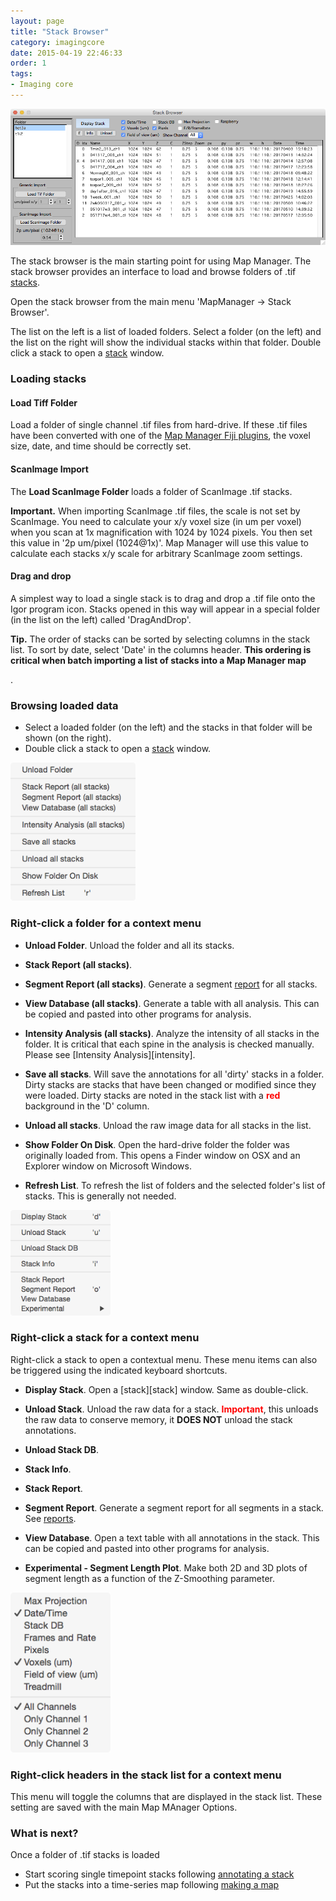 ```yaml
---
layout: page
title: "Stack Browser"
category: imagingcore
date: 2015-04-19 22:46:33
order: 1
tags:
- Imaging core
---
```


<IMG class="img-float-left" SRC="images/mm3/stack-browser.png" WIDTH="800">

<div class="print-page-break"></div>

 
The stack browser is the main starting point for using Map Manager. The stack browser provides an interface to load and browse folders of .tif [stacks][3].

Open the stack browser from the main menu 'MapManager &rarr; Stack Browser'.

The list on the left is a list of loaded folders. Select a folder (on the left) and the list on the right will show the individual stacks within that folder. Double click a stack to open a [stack][3] window.

### Loading stacks

#### Load Tiff Folder

Load a folder of single channel .tif files from hard-drive. If these .tif files have been converted with one of the [Map Manager Fiji plugins][10], the voxel size, date, and time should be correctly set.

#### ScanImage Import

The **Load ScanImage Folder** loads a folder of ScanImage .tif stacks.

<p class="important"><B>Important.</B> When importing ScanImage .tif files, the scale is not set by ScanImage. You need to calculate your x/y voxel size (in um per voxel) when you scan at 1x magnification with 1024 by 1024 pixels. You then set this value in '2p um/pixel (1024@1x)'. Map Manager will use this value to calculate each stacks x/y scale for arbitrary ScanImage zoom settings.</p>


#### Drag and drop

A simplest way to load a single stack is to drag and drop a .tif file onto the Igor program icon. Stacks opened in this way will appear in a special folder (in the list on the left) called 'DragAndDrop'.

<p class="tip"><B>Tip.</B> The order of stacks can be sorted by selecting columns in the stack list. To sort by date, select 'Date' in the columns header. <b>This ordering is critical when batch importing a list of stacks into a Map Manager map</B></p>. 

### Browsing loaded data

 - Select a loaded folder (on the left) and the stacks in that folder will be shown (on the right).
 - Double click a stack to open a [stack][3] window.



<IMG class="img-float-right" SRC="images/mm3/stack-browser/stack-browser-right-click-folder.png" WIDTH="200">

### Right-click a folder for a context menu


 - **Unload Folder**. Unload the folder and all its stacks.

 - **Stack Report (all stacks)**.

 - **Segment Report (all stacks)**. Generate a segment [report][reports] for all stacks.

 - **View Database (all stacks)**. Generate a table with all analysis. This can be copied and pasted into other programs for analysis.

 - **Intensity Analysis (all stacks)**. Analyze the intensity of all stacks in the folder. It is critical that each spine in the analysis is checked manually. Please see [Intensity Analysis][intensity].

 - **Save all stacks**. Will save the annotations for all 'dirty' stacks in a folder. Dirty stacks are stacks that have been changed or modified since they were loaded. Dirty stacks are noted in the stack list with a <font color="red"><strong>red</strong></font> background in the 'D' column.

 - **Unload all stacks**. Unload the raw image data for all stacks in the list.
 
 - **Show Folder On Disk**. Open the hard-drive folder the folder was originally loaded from. This opens a Finder window on OSX and an Explorer window on Microsoft Windows.

 - **Refresh List**. To refresh the list of folders and the selected folder's list of stacks. This is generally not needed.

<div class="print-page-break"></div>


<IMG class="img-float-right" SRC="images/mm3/stack-browser/sb-right-click-stack.png" WIDTH="160">

### Right-click a stack for a context menu

Right-click a stack to open a contextual menu. These menu items can also be triggered using the indicated keyboard shortcuts.

 - **Display Stack**. Open a [stack][stack] window. Same as double-click.

 - **Unload Stack**. Unload the raw data for a stack. <font color="red"><strong>Important</strong></font>, this unloads the raw data to conserve memory, it **DOES NOT** unload the stack annotations.

 - **Unload Stack DB**.

 - **Stack Info**.

 - **Stack Report**.

 - **Segment Report**. Generate a segment report for all segments in a stack. See [reports][reports].

 - **View Database**. Open a text table with all annotations in the stack. This can be copied and pasted into other programs for analysis.

 - **Experimental - Segment Length Plot**. Make both 2D and 3D plots of segment length as a function of the Z-Smoothing parameter.

<div class="print-page-break"></div>


<IMG class="img-float-right" SRC="images/mm3/stack-browser/sb-right-click-header.png" WIDTH="160">

### Right-click headers in the stack list for a context menu

This menu will toggle the columns that are displayed in the stack list. These setting are saved with the main Map MAnager Options.

<div class="print-page-break"></div>

### What is next?

Once a folder of .tif stacks is loaded

 - Start scoring single timepoint stacks following [annotating a stack][8]
 - Put the stacks into a time-series map following [making a map][9]


[1]: stack-browser
[2]: http://www.robertcudmore.org/maptracker/v2/stack-browser/
[3]: stack
[4]: map-plot
[5]: https://github.com/cudmore/bob-fiji-plugins
[6]: spine-dynamics
[reports]: reports
[8]: annotating-a-stack
[9]: making-a-map
[10]: fiji-plugins
